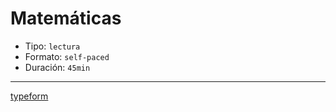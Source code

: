 # Matemáticas

- Tipo: `lectura`
- Formato: `self-paced`
- Duración: `45min`

---

[typeform](https://laboratoria.typeform.com/to/TYPEFORM_ID_TESTS_MATH_ES?email=xxxxx&fname=xxxxx&city=xxxxx&flow=xxxxx&type=xxxxx&uid=xxxxx&cohortid=xxxxx&unitid=xxxxx&partid=xxxxx)
